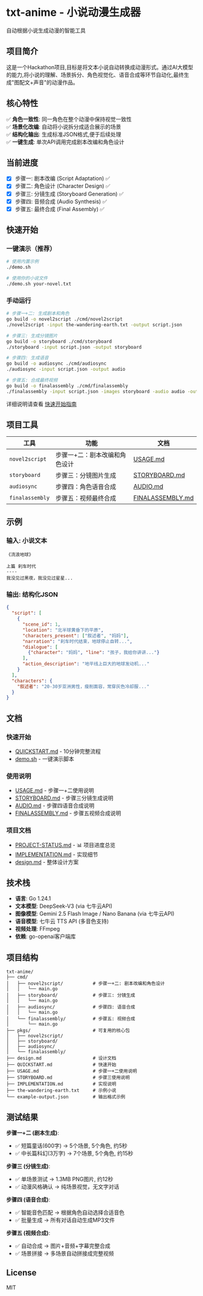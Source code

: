 # txt-anime - 小说动漫生成器

自动根据小说生成动漫的智能工具

## 项目简介

这是一个Hackathon项目,目标是将文本小说自动转换成动漫形式。通过AI大模型的能力,将小说的理解、场景拆分、角色视觉化、语音合成等环节自动化,最终生成"图配文+声音"的动漫作品。

## 核心特性

✅ **角色一致性**: 同一角色在整个动漫中保持视觉一致性  
✅ **场景化改编**: 自动将小说拆分成适合展示的场景  
✅ **结构化输出**: 生成标准JSON格式,便于后续处理  
✅ **一键生成**: 单次API调用完成剧本改编和角色设计  

## 当前进度

- [x] 步骤一: 剧本改编 (Script Adaptation) ✅
- [x] 步骤二: 角色设计 (Character Design) ✅
- [x] 步骤三: 分镜生成 (Storyboard Generation) ✅
- [x] 步骤四: 音频合成 (Audio Synthesis) ✅
- [x] 步骤五: 最终合成 (Final Assembly) ✅

## 快速开始

### 一键演示（推荐）

```bash
# 使用内置示例
./demo.sh

# 使用你的小说文件
./demo.sh your-novel.txt
```

### 手动运行

```bash
# 步骤一+二: 生成剧本和角色
go build -o novel2script ./cmd/novel2script
./novel2script -input the-wandering-earth.txt -output script.json

# 步骤三: 生成分镜图片
go build -o storyboard ./cmd/storyboard
./storyboard -input script.json -output storyboard

# 步骤四: 生成语音
go build -o audiosync ./cmd/audiosync
./audiosync -input script.json -output audio

# 步骤五: 合成最终视频
go build -o finalassembly ./cmd/finalassembly
./finalassembly -input script.json -images storyboard -audio audio -output final.mp4
```

详细说明请查看 [快速开始指南](QUICKSTART.md)

## 项目工具

| 工具 | 功能 | 文档 |
|------|------|------|
| `novel2script` | 步骤一+二：剧本改编和角色设计 | [USAGE.md](USAGE.md) |
| `storyboard` | 步骤三：分镜图片生成 | [STORYBOARD.md](STORYBOARD.md) |
| `audiosync` | 步骤四：角色语音合成 | [AUDIO.md](AUDIO.md) |
| `finalassembly` | 步骤五：视频最终合成 | [FINALASSEMBLY.md](FINALASSEMBLY.md) |

## 示例

### 输入: 小说文本
```
《流浪地球》

上篇 刹车时代
----
我没见过黑夜，我没见过星星...
```

### 输出: 结构化JSON
```json
{
  "script": [
    {
      "scene_id": 1,
      "location": "北半球黄昏下的平原",
      "characters_present": ["叙述者", "妈妈"],
      "narration": "刹车时代结束，地球停止自转...",
      "dialogue": [
        {"character": "妈妈", "line": "孩子，我给你讲讲..."}
      ],
      "action_description": "地平线上巨大的地球发动机..."
    }
  ],
  "characters": {
    "叙述者": "20-30岁亚洲男性，瘦削面容，常穿灰色冷却服..."
  }
}
```

## 文档

### 快速开始
- [QUICKSTART.md](QUICKSTART.md) - 10分钟完整流程
- [demo.sh](demo.sh) - 一键演示脚本

### 使用说明
- [USAGE.md](USAGE.md) - 步骤一+二使用说明
- [STORYBOARD.md](STORYBOARD.md) - 步骤三分镜生成说明
- [AUDIO.md](AUDIO.md) - 步骤四语音合成说明
- [FINALASSEMBLY.md](FINALASSEMBLY.md) - 步骤五视频合成说明

### 项目文档
- [PROJECT-STATUS.md](PROJECT-STATUS.md) - 📊 项目进度总览
- [IMPLEMENTATION.md](IMPLEMENTATION.md) - 实现细节
- [design.md](design.md) - 整体设计方案

## 技术栈

- **语言**: Go 1.24.1
- **文本模型**: DeepSeek-V3 (via 七牛云API)
- **图像模型**: Gemini 2.5 Flash Image / Nano Banana (via 七牛云API)
- **语音模型**: 七牛云 TTS API (多音色支持)
- **视频处理**: FFmpeg
- **依赖**: go-openai客户端库

## 项目结构

```
txt-anime/
├── cmd/
│   ├── novel2script/           # 步骤一+二: 剧本改编和角色设计
│   │   └── main.go
│   ├── storyboard/             # 步骤三: 分镜生成
│   │   └── main.go
│   ├── audiosync/              # 步骤四: 语音合成
│   │   └── main.go
│   └── finalassembly/          # 步骤五: 视频合成
│       └── main.go
├── pkgs/                       # 可复用的核心包
│   ├── novel2script/
│   ├── storyboard/
│   ├── audiosync/
│   └── finalassembly/
├── design.md                   # 设计文档  
├── QUICKSTART.md               # 快速开始
├── USAGE.md                    # 步骤一+二使用说明
├── STORYBOARD.md               # 步骤三使用说明
├── IMPLEMENTATION.md           # 实现说明
├── the-wandering-earth.txt     # 示例小说
└── example-output.json         # 输出格式示例
```

## 测试结果

**步骤一+二 (剧本生成)**:
- ✅ 短篇童话(600字) → 5个场景, 5个角色, 约5秒  
- ✅ 中长篇科幻(3万字) → 7个场景, 5个角色, 约15秒

**步骤三 (分镜生成)**:
- ✅ 单场景测试 → 1.3MB PNG图片, 约12秒
- ✅ 动漫风格确认 → 纯场景视觉，无文字对话

**步骤四 (语音合成)**:
- ✅ 智能音色匹配 → 根据角色自动选择合适音色
- ✅ 批量生成 → 所有对话自动生成MP3文件

**步骤五 (视频合成)**:
- ✅ 自动合成 → 图片+音频+字幕完整合成
- ✅ 场景拼接 → 多场景自动拼接成完整视频

## License

MIT
